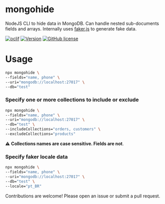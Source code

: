 # mongohide

NodeJS CLI to hide data in MongoDB. Can handle nested sub-documents fields and arrays. Internally uses [faker.js](https://fakerjs.dev/) to generate fake data.

[![oclif](https://img.shields.io/badge/cli-oclif-brightgreen.svg)](https://oclif.io)
[![Version](https://img.shields.io/npm/v/mongohide.svg)](https://npmjs.org/package/mongohide)
[![GitHub license](https://img.shields.io/github/license/oclif/hello-world)](https://github.com/oclif/hello-world/blob/main/LICENSE)

# Usage

```bash
npx mongohide \
--fields="name, phone" \
--uri="mongodb://localhost:27017" \
--db="test"
```

### Specify one or more collections to include or exclude

```bash
npx mongohide \
--fields="name, phone" \
--uri="mongodb://localhost:27017" \
--db="test" \
--includeCollections="orders, customers" \
--excludeCollections="products"
```
:warning: **Collections names are case sensitive. Fields are not**.

### Specify faker locale data

```bash
npx mongohide \
--fields="name, phone" \
--uri="mongodb://localhost:27017" \
--db="test" \
--locale="pt_BR"
```


Contributions are welcome! Please open an issue or submit a pull request.
